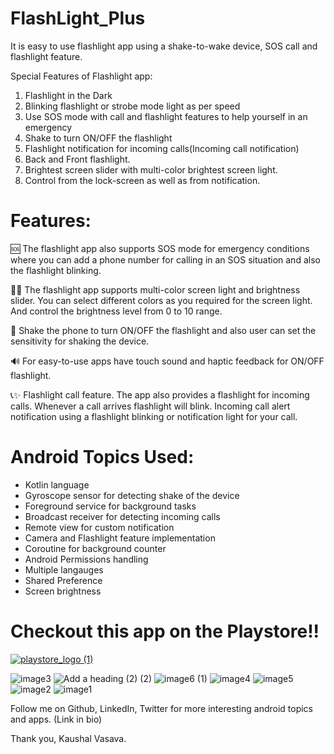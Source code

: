 # FlashLight_Plus

It is easy to use flashlight app using a shake-to-wake device, SOS call and flashlight feature.

Special Features of Flashlight app:
1. Flashlight in the Dark
2. Blinking flashlight or strobe mode light as per speed
3. Use SOS mode with call and flashlight features to help yourself in an emergency
4. Shake to turn ON/OFF the flashlight
5. Flashlight notification for incoming calls(Incoming call notification)
6. Back and Front flashlight.
7. Brightest screen slider with multi-color brightest screen light.
8. Control from the lock-screen as well as from notification.


# Features: 
🆘 The flashlight app also supports SOS mode for emergency conditions where you can add a phone number for calling in an SOS situation and also the flashlight blinking.

📱🎨 The flashlight app supports multi-color screen light and brightness slider. You can select different colors as you required for the screen light.
And control the brightness level from 0 to 10 range.

📳 Shake the phone to turn ON/OFF the flashlight and also user can set the sensitivity for shaking the device.

🔊 For easy-to-use apps have touch sound and haptic feedback for ON/OFF flashlight.

📞✨ Flashlight call feature. The app also provides a flashlight for incoming calls. Whenever a call arrives flashlight will blink. Incoming call alert notification using a flashlight blinking or notification light for your call.

# Android Topics Used:
- Kotlin language
- Gyroscope sensor for detecting shake of the device
- Foreground service for background tasks
- Broadcast receiver for detecting incoming calls
- Remote view for custom notification
- Camera and Flashlight feature implementation
- Coroutine for background counter
- Android Permissions handling
- Multiple langauges
- Shared Preference
- Screen brightness

# Checkout this app on the Playstore!!

[![playstore_logo (1)](https://user-images.githubusercontent.com/49050597/144359511-fd4cc136-3d9f-45d5-8598-506a45f8d170.png)](https://play.google.com/store/apps/details?id=com.lahsuak.flashlightplus)


![image3](https://github.com/KaushalVasava/FlashLight_Plus/assets/49050597/29172b51-e457-4b17-94c3-f013e16e18a3)
![Add a heading (2) (2)](https://github.com/KaushalVasava/FlashLight_Plus/assets/49050597/a13f8a0e-ff4d-4464-a8af-2f0c6a926ae5)
![image6 (1)](https://github.com/KaushalVasava/FlashLight_Plus/assets/49050597/0813db50-8031-4f18-b94b-c35c1e4c7bdd)
![image4](https://github.com/KaushalVasava/FlashLight_Plus/assets/49050597/43a14088-5b6a-4446-80cb-0f1b6a6612f5)
![image5](https://github.com/KaushalVasava/FlashLight_Plus/assets/49050597/0f761e14-7397-4869-b75b-07d50139ebf6)
![image2](https://github.com/KaushalVasava/FlashLight_Plus/assets/49050597/fbd0c974-928f-4e4f-9b62-9743771ea51b)
![image1](https://github.com/KaushalVasava/FlashLight_Plus/assets/49050597/87672311-f596-4f38-9e79-bf46941921f2)


Follow me on Github, LinkedIn, Twitter for more interesting android topics and apps. (Link in bio)

Thank you,
Kaushal Vasava.
